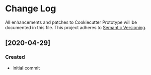 # Change Log
All enhancements and patches to Cookiecutter Prototype will be documented in this file.
This project adheres to [Semantic Versioning](http://semver.org/).

## [2020-04-29]
### Created
- Initial commit
